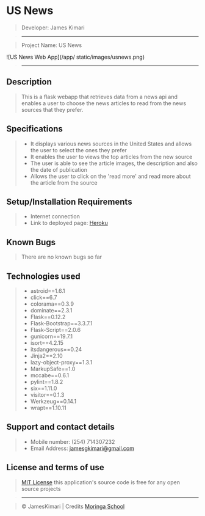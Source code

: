 # US News

> Developer: James Kimari

> --------------------------------------------------------------------------------

> Project Name: US News

![US News Web App](/app/
static/images/usnews.png)

> --------------------------------------------------------------------------------

## Description

> This is a flask webapp that retrieves data from a news api and enables a user to choose the news articles to read from the news sources that they prefer.

## Specifications
> - It displays various news sources in the United States and allows the user to select the ones they prefer
> - It enables the user to views the top articles from the new source
> - The user is able to see the article images, the description and also the date of publication
> - Allows the user to click on the 'read more' and read more about the article from the source

## Setup/Installation Requirements

> - Internet connection
> - Link to deployed page: [Heroku]()

## Known Bugs

> There are no known bugs so far

## Technologies used

> - astroid==1.6.1
> - click==6.7
> - colorama==0.3.9
> - dominate==2.3.1
> - Flask==0.12.2
> - Flask-Bootstrap==3.3.7.1
> - Flask-Script==2.0.6
> - gunicorn==19.7.1
> - isort==4.2.15
> - itsdangerous==0.24
> - Jinja2==2.10
> - lazy-object-proxy==1.3.1
> - MarkupSafe==1.0
> - mccabe==0.6.1
> - pylint==1.8.2
> - six==1.11.0
> - visitor==0.1.3
> - Werkzeug==0.14.1
> - wrapt==1.10.11


## Support and contact details

> - Mobile number: (254) 714307232
> - Email Address: jamesgkimari@gmail.com

## License and terms of use

> [MIT License](license) this application's source code is free for any open source projects

> --------------------------------------------------------------------------------

> © JamesKimari | Credits [Moringa School](https://moringaschool.com/)
